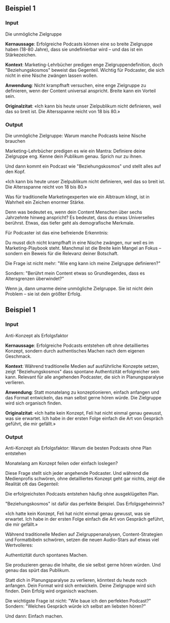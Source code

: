 


## Beispiel 1

### Input

Die unmögliche Zielgruppe

**Kernaussage**: Erfolgreiche Podcasts können eine so breite Zielgruppe haben (18-80 Jahre), dass sie undefinierbar wird – und das ist ein Stärkezeichen.

**Kontext**: Marketing-Lehrbücher predigen enge Zielgruppendefinition, doch "Beziehungskosmos" beweist das Gegenteil. Wichtig für Podcaster, die sich nicht in eine Nische zwängen lassen wollen.

**Anwendung**: Nicht krampfhaft versuchen, eine enge Zielgruppe zu definieren, wenn der Content universal anspricht. Breite kann ein Vorteil sein.

**Originalzitat**: «Ich kann bis heute unser Zielpublikum nicht definieren, weil das so breit ist. Die Altersspanne reicht von 18 bis 80.»

### Output

Die unmögliche Zielgruppe:
Warum manche Podcasts keine Nische brauchen

Marketing-Lehrbücher predigen es wie ein Mantra: Definiere deine Zielgruppe eng. Kenne dein Publikum genau. Sprich nur zu ihnen.

Und dann kommt ein Podcast wie "Beziehungskosmos" und stellt alles auf den Kopf.

«Ich kann bis heute unser Zielpublikum nicht definieren, weil das so breit ist. Die Altersspanne reicht von 18 bis 80.»

Was für traditionelle Marketingexperten wie ein Albtraum klingt, ist in Wahrheit ein Zeichen enormer Stärke.

Denn was bedeutet es, wenn dein Content Menschen über sechs Jahrzehnte hinweg anspricht? Es bedeutet, dass du etwas Universelles berührst. Etwas, das tiefer geht als demografische Merkmale.

Für Podcaster ist das eine befreiende Erkenntnis:

Du musst dich nicht krampfhaft in eine Nische zwängen, nur weil es im Marketing-Playbook steht. Manchmal ist die Breite kein Mangel an Fokus – sondern ein Beweis für die Relevanz deiner Botschaft.

Die Frage ist nicht mehr: "Wie eng kann ich meine Zielgruppe definieren?"

Sondern: "Berührt mein Content etwas so Grundlegendes, dass es Altersgrenzen überwindet?"

Wenn ja, dann umarme deine unmögliche Zielgruppe. Sie ist nicht dein Problem – sie ist dein größter Erfolg.



## Beispiel 1



### Input

Anti-Konzept als Erfolgsfaktor

**Kernaussage**: Erfolgreiche Podcasts entstehen oft ohne detailliertes Konzept, sondern durch authentisches Machen nach dem eigenen Geschmack.

**Kontext**: Während traditionelle Medien auf ausführliche Konzepte setzen, zeigt "Beziehungskosmos" dass spontane Authentizität erfolgreicher sein kann. Relevant für alle angehenden Podcaster, die sich in Planungsparalyse verlieren.

**Anwendung**: Statt monatelang zu konzeptionieren, einfach anfangen und das Format entwickeln, das man selbst gerne hören würde. Die Zielgruppe wird sich organisch finden.

**Originalzitat**: «Ich hatte kein Konzept, Feli hat nicht einmal genau gewusst, was sie erwartet. Ich habe in der ersten Folge einfach die Art von Gespräch geführt, die mir gefällt.»


### Output

Anti-Konzept als Erfolgsfaktor:
Warum die besten Podcasts ohne Plan entstehen

Monatelang am Konzept feilen oder einfach loslegen?

Diese Frage stellt sich jeder angehende Podcaster. Und während die Medienprofis schwören, ohne detailliertes Konzept geht gar nichts, zeigt die Realität oft das Gegenteil:

Die erfolgreichsten Podcasts entstehen häufig ohne ausgeklügelten Plan.

"Beziehungskosmos" ist dafür das perfekte Beispiel. Das Erfolgsgeheimnis? 

«Ich hatte kein Konzept, Feli hat nicht einmal genau gewusst, was sie erwartet. Ich habe in der ersten Folge einfach die Art von Gespräch geführt, die mir gefällt.»

Während traditionelle Medien auf Zielgruppenanalysen, Content-Strategien und Formatbibeln schwören, setzen die neuen Audio-Stars auf etwas viel Wertvolleres:

Authentizität durch spontanes Machen.

Sie produzieren genau die Inhalte, die sie selbst gerne hören würden. Und genau das spürt das Publikum.

Statt dich in Planungsparalyse zu verlieren, könntest du heute noch anfangen. Dein Format wird sich entwickeln. Deine Zielgruppe wird sich finden. Dein Erfolg wird organisch wachsen.

Die wichtigste Frage ist nicht: "Wie baue ich den perfekten Podcast?"
Sondern: "Welches Gespräch würde ich selbst am liebsten hören?"

Und dann: Einfach machen.